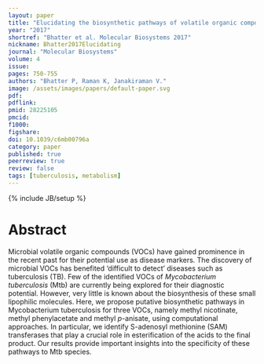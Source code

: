 ```yaml
---
layout: paper
title: "Elucidating the biosynthetic pathways of volatile organic compounds in Mycobacterium tuberculosis through a computational approach"
year: "2017"
shortref: "Bhatter et al. Molecular Biosystems 2017"
nickname: Bhatter2017Elucidating
journal: "Molecular Biosystems"
volume: 4
issue: 
pages: 750-755
authors: "Bhatter P, Raman K, Janakiraman V."
image: /assets/images/papers/default-paper.svg
pdf: 
pdflink: 
pmid: 28225105
pmcid: 
f1000: 
figshare: 
doi: 10.1039/c6mb00796a
category: paper
published: true
peerreview: true
review: false
tags: [tuberculosis, metabolism]
---
```

{% include JB/setup %}

# Abstract 

Microbial volatile organic compounds (VOCs) have gained prominence in the recent past for their potential use as disease markers. The discovery of microbial VOCs has benefited ‘difficult to detect’ diseases such as tuberculosis (TB). Few of the identified VOCs of _Mycobacterium tuberculosis_ (Mtb) are currently being explored for their diagnostic potential. However, very little is known about the biosynthesis of these small lipophilic molecules. Here, we propose putative biosynthetic pathways in Mycobacterium tuberculosis for three VOCs, namely methyl nicotinate, methyl phenylacetate and methyl _p_-anisate, using computational approaches. In particular, we identify S-adenosyl methionine (SAM) transferases that play a crucial role in esterification of the acids to the final product. Our results provide important insights into the specificity of these pathways to Mtb species.
